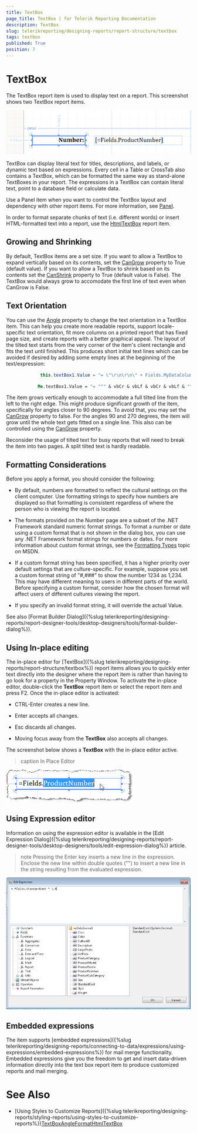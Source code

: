 ```yaml
---
title: TextBox
page_title: TextBox | for Telerik Reporting Documentation
description: TextBox
slug: telerikreporting/designing-reports/report-structure/textbox
tags: textbox
published: True
position: 7
---
```


# TextBox



The TextBox report item is used to display text on a report. This screenshot shows two TextBox report items.  

  ![](images/Textbox.png)

TextBox can display literal text for titles, descriptions, and labels, or dynamic text based on expressions. Every         cell in a Table or CrossTab also contains a TextBox, which can be formatted the same way as stand-alone TextBoxes in your report.         The expressions in a TextBox can contain literal text, point to a database field or calculate data.       

Use a Panel item when you want to control the TextBox layout and dependency with other report items. For more information,         see [Panel](/reporting/api/Telerik.Reporting.Panel).       

In order to format separate chunks of text (i.e. different words) or insert HTML-formatted text into a report, use the         [HtmlTextBox](/reporting/api/Telerik.Reporting.HtmlTextBox) report item.       

## Growing and Shrinking

By default, TextBox items are a set size. If you want to allow a TextBox to expand vertically based on its contents,           set the [CanGrow](/reporting/api/Telerik.Reporting.TextItemBase#Telerik_Reporting_TextItemBase_CanGrow) property to True (default value).           If you want to allow a TextBox to shrink based on its contents set the           [CanShrink](/reporting/api/Telerik.Reporting.TextItemBase#Telerik_Reporting_TextItemBase_CanShrink) property to           True (default value is False). The TextBox would always grow to accomodate the first line of text even when CanGrow is False.         

## Text Orientation

You can use the [Angle](/reporting/api/Telerik.Reporting.TextItemBase#Telerik_Reporting_TextItemBase_Angle)           property to change the text orientation in a TextBox item. This can help you create           more readable reports, support locale-specific text orientation, fit more columns on a printed report that           has fixed page size, and create reports with a better graphical appeal. The layout of the tilted text starts from the very           corner of the item's client rectangle and fits the text until finished. This produces short initial text lines which can be avoided            if desired by adding some empty lines at the beginning of the text/expression:         

	
````cs
             this.textBox1.Value = "= \"\r\n\r\n\" + Fields.MyDataColumn";
````
````vb
            Me.textBox1.Value = "= """ & vbCr & vbLf & vbCr & vbLf & """ + Fields.MyDataColumn"
````



The item grows vertically enough to accommodate a full tilted line from the left to the right edge.           This might produce significant growth of the item, specifically for angles closer to 90 degrees.           To avoid that, you may set the [CanGrow](/reporting/api/Telerik.Reporting.TextItemBase#Telerik_Reporting_TextItemBase_CanGrow)           property to false. For the angles 90 and 270 degrees, the item will grow until the whole text gets fitted on a single line.           This also can be controlled using the [CanGrow](/reporting/api/Telerik.Reporting.TextItemBase#Telerik_Reporting_TextItemBase_CanGrow)           property.         

Reconsider the usage of tilted text for busy reports that will need to break the item into two pages. A split tilted text is hardly readable.         

## Formatting Considerations

Before you apply a format, you should consider the following:         

* By default, numbers are formatted to reflect the cultural settings on the client computer. Use formatting strings               to specify how numbers are displayed so that formatting is consistent regardless of where the person who is viewing the               report is located.             

* The formats provided on the Number page are a subset of the .NET Framework standard numeric format strings. To               format a number or date using a custom format that is not shown in the dialog box, you can use any .NET Framework format               strings for numbers or dates. For more information about custom format strings, see the  [Formatting Types](http://msdn.microsoft.com/en-us/library/fbxft59x%28VS.95%29.aspx)                topic on MSDN.             

* If a custom format string has been specified, it has a higher priority over default settings that are               culture-specific. For example, suppose you set a custom format string of "#,###" to show the number 1234 as 1,234. This               may have different meaning to users in different parts of the world. Before specifying a custom format, consider how the               chosen format will affect users of different cultures viewing the report.             

* If you specify an invalid format string, it will override the actual Value.

See also [Format Builder Dialog]({%slug telerikreporting/designing-reports/report-designer-tools/desktop-designers/tools/format-builder-dialog%}).         

## Using In-place editing

The in-place editor for [TextBox]({%slug telerikreporting/designing-reports/report-structure/textbox%}) report items           allows you to quickly enter text directly into the designer where the report item is rather than having to go look           for a property in the Property Window. To activate the in-place editor, double-click the __TextBox__            report item or select the report item and press F2. Once the in-place editor is activated:         

* CTRL-Enter creates a new line.

* Enter accepts all changes.

* Esc discards all changes.

* Moving focus away from the __TextBox__  also accepts all changes.

The screenshot below shows a __TextBox__  with the in-place editor active.         
>caption In Place Editor

  

  ![](images/Items001.png)

## Using Expression editor

Information on using the expression editor is available in the [Edit Expression Dialog]({%slug telerikreporting/designing-reports/report-designer-tools/desktop-designers/tools/edit-expression-dialog%}) article.         

>note Pressing the Enter key inserts a new line in the expression. Enclose the new line within double quotes ("") to              insert a new line in the string resulting from the evaluated expression.           


  

  ![](images/UI014.png)



## Embedded expressions

The item supports [embedded expressions]({%slug telerikreporting/designing-reports/connecting-to-data/expressions/using-expressions/embedded-expressions%}) for mail merge functionality. Embedded expressions give you the freedom to get and insert data-driven information directly into the text box report item to produce customized reports and mail merging.         

# See Also


 * [Using Styles to Customize Reports]({%slug telerikreporting/designing-reports/styling-reports/using-styles-to-customize-reports%})[TextBox](/reporting/api/Telerik.Reporting.TextBox)[Angle](/reporting/api/Telerik.Reporting.TextItemBase#Telerik_Reporting_TextItemBase_Angle)[Format](/reporting/api/Telerik.Reporting.TextItemBase#Telerik_Reporting_TextItemBase_Format)[HtmlTextBox](/reporting/api/Telerik.Reporting.HtmlTextBox)
